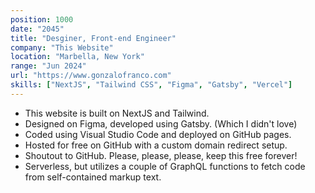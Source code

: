 ```yaml
---
position: 1000
date: "2045"
title: "Desginer, Front-end Engineer"
company: "This Website"
location: "Marbella, New York"
range: "Jun 2024"
url: "https://www.gonzalofranco.com"
skills: ["NextJS", "Tailwind CSS", "Figma", "Gatsby", "Vercel"]
---
```


- This website is built on NextJS and Tailwind.
- Designed on Figma, developed using Gatsby. (Which I didn't love)
- Coded using Visual Studio Code and deployed on GitHub pages.
- Hosted for free on GitHub with a custom domain redirect setup.
- Shoutout to GitHub. Please, please, please, keep this free forever!
- Serverless, but utilizes a couple of GraphQL functions to fetch code from self-contained markup text.
